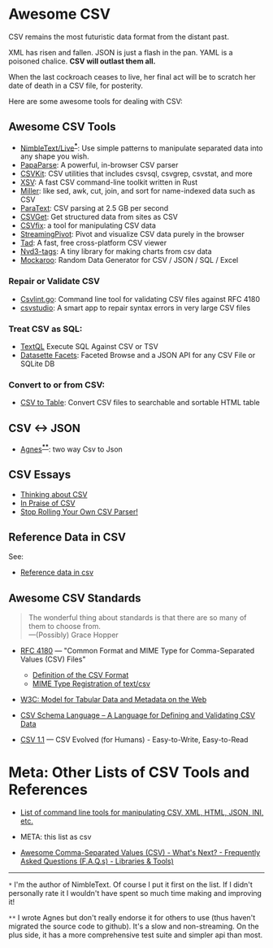 # Awesome CSV

CSV remains the most futuristic data format from the distant past.

XML has risen and fallen. JSON is just a flash in the pan. YAML is a poisoned chalice. **CSV will outlast them all.**

When the last cockroach ceases to live, her final act will be to scratch her date of death in a CSV file, for posterity.

Here are some awesome tools for dealing with CSV:

## Awesome CSV Tools

* [NimbleText/Live](https://NimbleText.com/Live)<sup><a href='#footnote1'><strong>*</strong></a></sup>: Use simple patterns to manipulate separated data into any shape you wish.
* [PapaParse](https://www.papaparse.com): A powerful, in-browser CSV parser
* [CSVKit](http://csvkit.readthedocs.org/en/0.7.3/): CSV utilities that includes csvsql, csvgrep, csvstat, and more
* [XSV](https://github.com/BurntSushi/xsv): A fast CSV command-line toolkit written in Rust
* [Miller](http://johnkerl.org/miller/doc/): like sed, awk, cut, join, and sort for name-indexed data such as CSV
* [ParaText](http://www.wise.io/tech/paratext): CSV parsing at 2.5 GB per second
* [CSVGet](http://github.com/fizx/csvget/tree/master): Get structured data from sites as CSV
* [CSVfix](https://code.google.com/p/csvfix/): a tool for manipulating CSV data
* [StreamingPivot](http://streamingpivot.com/): Pivot and visualize CSV data purely in the browser
* [Tad](http://www.tadviewer.com):  A fast, free cross-platform CSV viewer
* [Nvd3-tags](http://blog.tryolabs.com/2015/02/27/nvd3-tags-a-tiny-library-for-making-charts-from-csv-data/): A tiny library for making charts from csv data
* [Mockaroo](https://www.mockaroo.com/): Random Data Generator for CSV / JSON / SQL / Excel

### Repair or Validate CSV

* [Csvlint.go](https://github.com/Clever/csvlint): Command line tool for validating CSV files against RFC 4180
* [csvstudio](http://www.csvstudio.com): A smart app to repair syntax errors in very large CSV files

### Treat CSV as SQL:

* [TextQL](http://dinedal.github.io/textql/) Execute SQL Against CSV or TSV
* [Datasette Facets](https://simonwillison.net/2018/May/20/datasette-facets/): Faceted Browse and a JSON API for any CSV File or SQLite DB


### Convert to or from CSV:
* [CSV to Table](https://github.com/vividvilla/csvtotable): Convert CSV files to searchable and sortable HTML table

## CSV <-> JSON

* [Agnes](http://www.secretgeek.net/agnes/twoWay.html)<sup><a href='#footnote2'><strong>**</strong></a></sup>: two way Csv to Json


## CSV Essays
* [Thinking about CSV](https://blog.datacite.org/thinking-about-csv/)
* [In Praise of CSV](https://usopendata.org/2015/03/10/csv)
* [Stop Rolling Your Own CSV Parser!](http://www.secretgeek.net/csv_trouble)



## Reference Data in CSV

See:
* [Reference data in csv](https://datahub.io/collections/reference-data)


## Awesome CSV Standards

>The wonderful thing about standards is that there are so many of them to choose from.<br />&mdash;(Possibly) Grace Hopper

* [RFC 4180](https://tools.ietf.org/html/rfc4180) &mdash; "Common Format and MIME Type for Comma-Separated Values (CSV) Files"
  * [Definition of the CSV Format](https://tools.ietf.org/html/rfc4180#section-2)
  * [MIME Type Registration of text/csv](https://tools.ietf.org/html/rfc4180#section-3)
* [W3C: Model for Tabular Data and Metadata on the Web](https://www.w3.org/TR/tabular-data-model/)
* [CSV Schema Language – A Language for Defining and Validating CSV Data](http://digital-preservation.github.io/csv-schema/csv-schema-1.2.html)

* [CSV 1.1](https://csv11.github.io/) &mdash; CSV Evolved (for Humans) - Easy-to-Write, Easy-to-Read


# Meta: Other Lists of CSV Tools and References

* [List of command line tools for manipulating CSV, XML, HTML, JSON, INI, etc.](https://github.com/dbohdan/structured-text-tools)
* META: this list as csv

* [Awesome Comma-Separated Values (CSV) - What's Next? - Frequently Asked Questions (F.A.Q.s) - Libraries & Tools)](https://github.com/csv11/awesome-csv)



-----

`*` <span id='footnote1' ></span> I'm the author of NimbleText. Of course I put it first on the list. If I didn't personally rate it I wouldn't have spent so much time making and improving it!

`**` <span id='footnote2' ></span> I wrote Agnes but don't really endorse it for others to use (thus haven't migrated the source code to github). It's a slow and non-streaming. On the plus side, it has a more comprehensive test suite and simpler api than most.
